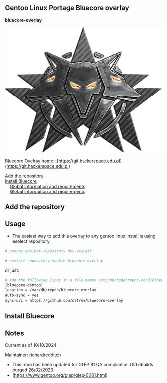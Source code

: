 ## Gentoo Linux Portage Bluecore overlay
**bluecore-overlay**

<div style="text-align:center">

![logo](img/logo.png)

</div>

Bluecore Ovelray home : [https://git.hackerspace.edu.pl](https://git.hackerspace.edu.pl)

[Add the repository](#add-the-repository)\
[Install Bluecore](#install-bluecore)\
&nbsp;&nbsp;&nbsp;&nbsp;[Global information and requirements](#global-information-and-requitements)\
&nbsp;&nbsp;&nbsp;&nbsp;[Global information and requirements](#global-information-and-requitements)

## Add the repository

Usage
-----

* The easiest way to add this overlay to any gentoo linux install is using eselect repository

```bash
# emerge eselect-repository dev-vcs/git
```
```bash
# eselect repository enable bluecore-overlay
```
or just:

```bash
# Add the following lines in a file names /etc/portage/repos.conf/bluecore-overlay.conf
[bluecore-gentoo]
location = /var/db/repos/bluecore-overlay
auto-sync = yes
sync-uri = https://github.com/ostree/bluecore-overlay
```

## Install Bluecore


Notes
-----

Current as of 10/10/2024

Maintainer: richardredditch


* This repo has been updated for GLEP 81 QA compliance. Old ebuilds purged 26/02/2020
* (https://www.gentoo.org/glep/glep-0081.html)
